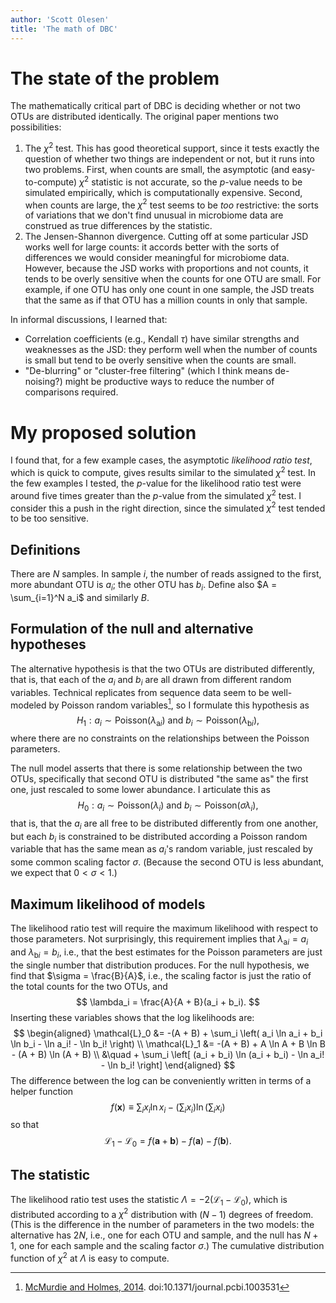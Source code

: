 ```yaml
---
author: 'Scott Olesen'
title: 'The math of DBC'
---
```


# The state of the problem
The mathematically critical part of DBC is deciding whether or not two OTUs are
distributed identically. The original paper mentions two possibilities:

1. The $\chi^2$ test. This has good theoretical support, since it tests exactly the question of whether two things are independent or not, but it runs into two problems. First, when counts are small, the asymptotic (and easy-to-compute) $\chi^2$ statistic is not accurate, so the $p$-value needs to be simulated empirically, which is computationally expensive. Second, when counts are large, the $\chi^2$ test seems to be *too* restrictive: the sorts of variations that we don't find unusual in microbiome data are construed as true differences by the statistic.
2. The Jensen-Shannon divergence. Cutting off at some particular JSD works well for large counts: it accords better with the sorts of differences we would consider meaningful for microbiome data. However, because the JSD works with proportions and not counts, it tends to be overly sensitive when the counts for one OTU are small. For example, if one OTU has only one count in one sample, the JSD treats that the same as if that OTU has a million counts in only that sample.

In informal discussions, I learned that:

- Correlation coefficients (e.g., Kendall $\tau$) have similar strengths and weaknesses as the JSD: they perform well when the number of counts is small but tend to be overly sensitive when the counts are small.
- "De-blurring" or "cluster-free filtering" (which I think means de-noising?) might be productive ways to reduce the number of comparisons required.

# My proposed solution
I found that, for a few example cases, the asymptotic *likelihood ratio test*,
which is quick to compute, gives results similar to the simulated $\chi^2$ test.
In the few examples I tested, the $p$-value for the likelihood ratio test were
around five times greater than the $p$-value from the simulated $\chi^2$ test. I consider
this a push in the right direction, since the simulated $\chi^2$ test tended to
be too sensitive.

## Definitions
There are $N$ samples. In sample $i$, the number of reads assigned to the
first, more abundant OTU is $a_i$; the other OTU has $b_i$. Define also
$A = \sum_{i=1}^N a_i$ and similarly $B$.

## Formulation of the null and alternative hypotheses
The alternative hypothesis is that the two OTUs are distributed differently, that is,
that each of the $a_i$ and $b_i$ are all drawn from different random variables.
Technical replicates from sequence data seem to be well-modeled by Poisson random
variables[^1], so I formulate this hypothesis as
$$
H_1: a_i \sim \mathrm{Poisson}(\lambda_{\mathrm{a}i}) \text{ and } b_i \sim \mathrm{Poisson}(\lambda_{\mathrm{b}i}),
$$
where there are no constraints on the relationships between the Poisson parameters.

The null model asserts that there is some relationship between the two OTUs,
specifically that second OTU is distributed "the same as" the first one, just
rescaled to some lower abundance. I articulate this as
$$
H_0: a_i \sim \mathrm{Poisson}(\lambda_i) \text{ and } b_i \sim \mathrm{Poisson}(\sigma \lambda_i),
$$
that is, that the $a_i$ are all free to be distributed differently from one another,
but each $b_i$ is constrained to be distributed according a Poisson random
variable that has the same mean as $a_i$'s random variable, just rescaled by
some common scaling factor $\sigma$. (Because the second OTU is less abundant,
we expect that $0 < \sigma < 1$.)

## Maximum likelihood of models
The likelihood ratio test will require the maximum likelihood with respect to
those parameters. Not surprisingly, this requirement implies that $\lambda_{\mathrm{a}i} = a_i$
and $\lambda_{\mathrm{b}i} = b_i$, i.e., that the best estimates for the Poisson
parameters are just the single number that distribution produces. For the null
hypothesis, we find that $\sigma = \frac{B}{A}$, i.e., the scaling factor is
just the ratio of the total counts for the two OTUs, and
$$
\lambda_i = \frac{A}{A + B}(a_i + b_i).
$$
Inserting these variables shows that the log likelihoods are:
$$
\begin{aligned}
\mathcal{L}_0 &= -(A + B) + \sum_i \left( a_i \ln a_i + b_i \ln b_i - \ln a_i! - \ln b_i! \right) \\
\mathcal{L}_1 &= -(A + B) + A \ln A + B \ln B - (A + B) \ln (A + B) \\
  &\quad + \sum_i \left[ (a_i + b_i) \ln (a_i + b_i) - \ln a_i! - \ln b_i! \right]
\end{aligned}
$$
The difference between the log can be conveniently written in terms of a
helper function
$$
f(\boldsymbol{x}) \equiv \sum_i x_i \ln x_i - \left( \sum_i x_i \right) \ln \left( \sum_i x_i \right)
$$
so that
$$
\mathcal{L}_1 - \mathcal{L}_0 = f(\boldsymbol{a} + \boldsymbol{b}) - f(\boldsymbol{a}) - f(\boldsymbol{b}).
$$

## The statistic
The likelihood ratio test uses the statistic $\Lambda = -2 \left( \mathcal{L}_1 - \mathcal{L}_0 \right)$,
which is distributed according to a $\chi^2$ distribution with $(N - 1)$ degrees of freedom.
(This is the difference in the number of parameters in the two models: the alternative has $2N$, i.e.,
one for each OTU and sample, and the null has $N + 1$, one for each sample and the scaling
factor $\sigma$.) The cumulative distribution function of $\chi^2$ at $\Lambda$ is easy
to compute.

[^1]: [McMurdie and Holmes, 2014](http://journals.plos.org/ploscompbiol/article?id=10.1371/journal.pcbi.1003531). doi:10.1371/journal.pcbi.1003531
